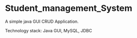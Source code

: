 # Student_management_System
A simple java GUI CRUD Application.

Technology stack: Java GUI, MySQL, JDBC
